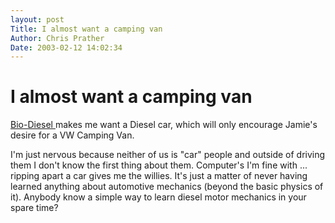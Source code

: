```yaml
---
layout: post
Title: I almost want a camping van  
Author: Chris Prather
Date: 2003-02-12 14:02:34
---
```


# I almost want a camping van
<a href="http://www.northwales.org.uk/bio-power/index.htm">Bio-Diesel </a> makes me want a Diesel car, which will only encourage Jamie's desire for a VW Camping Van.

I'm just nervous because neither of us is "car" people and outside of driving them I don't know the first thing about them. Computer's I'm fine with ... ripping apart a car gives me the willies. It's just a matter of never having learned anything about automotive mechanics (beyond the basic physics of it). Anybody know a simple way to learn diesel motor mechanics in your spare time?


